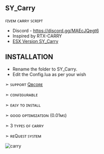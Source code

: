 ## SY_Carry
ꜰɪᴠᴇᴍ ᴄᴀʀʀʏ ꜱᴄʀɪᴘᴛ
- Discord - https://discord.gg/MAEcJQegt6
- Inspired by RTX-CARRY
- [ESX Version SY_Carry](https://github.com/SYNO-SY/SY_Carry-ESX)

## INSTALLATION 
- Rename the folder to SY_Carry.
- Edit the Config.lua as per your wish

➣ ꜱᴜᴘᴘᴏʀᴛ [Qʙᴄᴏʀᴇ](https://github.com/qbcore-framework/qb-core)

➣ ᴄᴏɴꜰɪɢᴜʀᴀʙʟᴇ

➣ ᴇᴀꜱʏ ᴛᴏ ɪɴꜱᴛᴀʟʟ

➣ ɢᴏᴏᴅ ᴏᴘᴛɪᴍɪᴢᴀᴛɪᴏɴ (0.01ᴍꜱ)

➣ 3 ᴛʏᴘᴇꜱ ᴏꜰ ᴄᴀʀʀʏ

➣ ʀᴇQᴜᴇꜱᴛ ꜱʏꜱᴛᴇᴍ


![carry](https://user-images.githubusercontent.com/89760730/232234101-d9130065-a600-40c4-b88b-e771f762f231.png)


